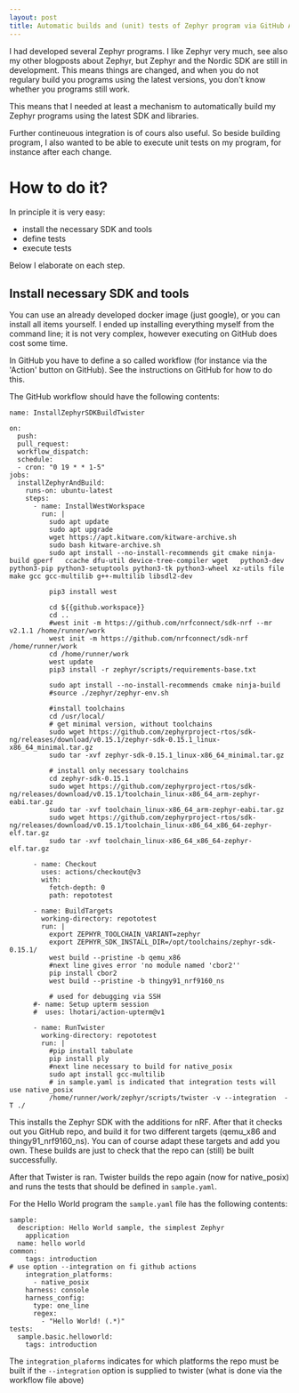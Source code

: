 ```yaml
---
layout: post
title: Automatic builds and (unit) tests of Zephyr program via GitHub Actions and Twister
---
```

I had developed several Zephyr programs. I like Zephyr very much, see also my other blogposts about Zephyr, but Zephyr and the Nordic SDK are still in development.
This means things are changed, and when you do not regulary build you programs using the latest versions, you don't know whether you programs still work.

This means that I needed at least a mechanism to automatically build my Zephyr programs using the latest SDK and libraries.

Further contineuous integration is of cours also useful. So beside building program, I also wanted to be able to execute unit tests on my program, for instance after each change.

# How to do it?
In principle it is very easy:
* install the necessary SDK and tools
* define tests
* execute tests

Below I elaborate on each step.

## Install necessary SDK and tools
You can use an already developed docker image (just google), or you can install all items yourself. I ended up installing everything myself from the command line; it is not very complex, however executing on GitHub does cost some time.

In GitHub you have to define a so called workflow (for instance via the 'Action'  button on GitHub). See the instructions on GitHub for how to do this.

The GitHub workflow should have the following contents:
```
name: InstallZephyrSDKBuildTwister

on: 
  push:
  pull_request:
  workflow_dispatch:
  schedule:
  - cron: "0 19 * * 1-5"
jobs:
  installZephyrAndBuild:
    runs-on: ubuntu-latest
    steps:
      - name: InstallWestWorkspace
        run: |
          sudo apt update
          sudo apt upgrade
          wget https://apt.kitware.com/kitware-archive.sh
          sudo bash kitware-archive.sh
          sudo apt install --no-install-recommends git cmake ninja-build gperf   ccache dfu-util device-tree-compiler wget   python3-dev python3-pip python3-setuptools python3-tk python3-wheel xz-utils file   make gcc gcc-multilib g++-multilib libsdl2-dev
        
          pip3 install west
          
          cd ${{github.workspace}}
          cd ..
          #west init -m https://github.com/nrfconnect/sdk-nrf --mr v2.1.1 /home/runner/work
          west init -m https://github.com/nrfconnect/sdk-nrf /home/runner/work
          cd /home/runner/work
          west update
          pip3 install -r zephyr/scripts/requirements-base.txt
                    
          sudo apt install --no-install-recommends cmake ninja-build
          #source ./zephyr/zephyr-env.sh
          
          #install toolchains
          cd /usr/local/
          # get minimal version, without toolchains
          sudo wget https://github.com/zephyrproject-rtos/sdk-ng/releases/download/v0.15.1/zephyr-sdk-0.15.1_linux-x86_64_minimal.tar.gz
          sudo tar -xvf zephyr-sdk-0.15.1_linux-x86_64_minimal.tar.gz
          
          # install only necessary toolchains
          cd zephyr-sdk-0.15.1
          sudo wget https://github.com/zephyrproject-rtos/sdk-ng/releases/download/v0.15.1/toolchain_linux-x86_64_arm-zephyr-eabi.tar.gz
          sudo tar -xvf toolchain_linux-x86_64_arm-zephyr-eabi.tar.gz
          sudo wget https://github.com/zephyrproject-rtos/sdk-ng/releases/download/v0.15.1/toolchain_linux-x86_64_x86_64-zephyr-elf.tar.gz
          sudo tar -xvf toolchain_linux-x86_64_x86_64-zephyr-elf.tar.gz

      - name: Checkout
        uses: actions/checkout@v3
        with:
          fetch-depth: 0
          path: repototest

      - name: BuildTargets
        working-directory: repototest
        run: |
          export ZEPHYR_TOOLCHAIN_VARIANT=zephyr
          export ZEPHYR_SDK_INSTALL_DIR=/opt/toolchains/zephyr-sdk-0.15.1/
          west build --pristine -b qemu_x86
          #next line gives error 'no module named 'cbor2''
          pip install cbor2
          west build --pristine -b thingy91_nrf9160_ns

          # used for debugging via SSH
      #- name: Setup upterm session
      #  uses: lhotari/action-upterm@v1

      - name: RunTwister
        working-directory: repototest
        run: |
          #pip install tabulate
          pip install ply
          #next line necessary to build for native_posix
          sudo apt install gcc-multilib
          # in sample.yaml is indicated that integration tests will use native_posix
          /home/runner/work/zephyr/scripts/twister -v --integration  -T ./

```
This installs the Zephyr SDK with the additions for nRF. After that it checks out you GitHub repo, and build it for two different targets (qemu_x86 and thingy91_nrf9160_ns). You can of course adapt these targets and add you own.
These builds are just to check that the repo can (still) be built successfully.

After that Twister is ran. Twister builds the repo again (now for native_posix) and runs the tests that should be defined in `sample.yaml`.

For the Hello World program the `sample.yaml` file has the following contents:
```
sample:
  description: Hello World sample, the simplest Zephyr
    application
  name: hello world
common:
    tags: introduction
# use option --integration on fi github actions
    integration_platforms:
      - native_posix
    harness: console
    harness_config:
      type: one_line
      regex:
        - "Hello World! (.*)"
tests:
  sample.basic.helloworld:
    tags: introduction

```

The `integration_plaforms`  indicates for which platforms the repo must be built if the `--integration` option is supplied to twister (what is done via the workflow file above)

